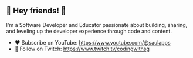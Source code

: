 ## 🚀 Hey friends! 👋

I'm a Software Developer and Educator passionate about building, sharing, and leveling up the developer experience through code and content.

- ❤️ Subscribe on YouTube: https://www.youtube.com/@saulapps
- 💜 Follow on Twitch: https://www.twitch.tv/codingwithsg
